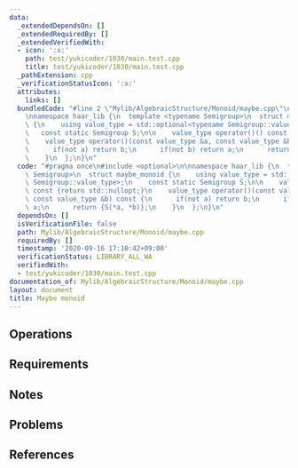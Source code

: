 ```yaml
---
data:
  _extendedDependsOn: []
  _extendedRequiredBy: []
  _extendedVerifiedWith:
  - icon: ':x:'
    path: test/yukicoder/1030/main.test.cpp
    title: test/yukicoder/1030/main.test.cpp
  _pathExtension: cpp
  _verificationStatusIcon: ':x:'
  attributes:
    links: []
  bundledCode: "#line 2 \"Mylib/AlgebraicStructure/Monoid/maybe.cpp\"\n#include <optional>\n\
    \nnamespace haar_lib {\n  template <typename Semigroup>\n  struct maybe_monoid\
    \ {\n    using value_type = std::optional<typename Semigroup::value_type>;\n \
    \   const static Semigroup S;\n\n    value_type operator()() const {return std::nullopt;}\n\
    \    value_type operator()(const value_type &a, const value_type &b) const {\n\
    \      if(not a) return b;\n      if(not b) return a;\n      return {S(*a, *b)};\n\
    \    }\n  };\n}\n"
  code: "#pragma once\n#include <optional>\n\nnamespace haar_lib {\n  template <typename\
    \ Semigroup>\n  struct maybe_monoid {\n    using value_type = std::optional<typename\
    \ Semigroup::value_type>;\n    const static Semigroup S;\n\n    value_type operator()()\
    \ const {return std::nullopt;}\n    value_type operator()(const value_type &a,\
    \ const value_type &b) const {\n      if(not a) return b;\n      if(not b) return\
    \ a;\n      return {S(*a, *b)};\n    }\n  };\n}\n"
  dependsOn: []
  isVerificationFile: false
  path: Mylib/AlgebraicStructure/Monoid/maybe.cpp
  requiredBy: []
  timestamp: '2020-09-16 17:10:42+09:00'
  verificationStatus: LIBRARY_ALL_WA
  verifiedWith:
  - test/yukicoder/1030/main.test.cpp
documentation_of: Mylib/AlgebraicStructure/Monoid/maybe.cpp
layout: document
title: Maybe monoid
---
```


## Operations

## Requirements

## Notes

## Problems

## References
